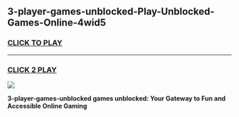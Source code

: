 
## 3-player-games-unblocked-Play-Unblocked-Games-Online-4wid5
<h3>
<a href="https://premium76.site?title=3-player-games-unblocked&ref=25A">CLICK TO PLAY</a></h3>
<hr>

<h3>
<a href="https://premium76.site?title=3-player-games-unblocked&ref=25A">CLICK 2 PLAY</a>
  
</h3>

<a href="https://premium76.site?title=3-player-games-unblocked&ref=25A"><img src="https://clearcache.store/games.png"></a>


**3-player-games-unblocked games unblocked: Your Gateway to Fun and Accessible Online Gaming**
